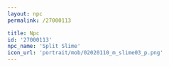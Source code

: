 ```yaml
---
layout: npc
permalink: /27000113

title: Npc
id: '27000113'
npc_name: 'Split Slime'
icon_url: 'portrait/mob/02020110_m_slime03_p.png'
---
```

